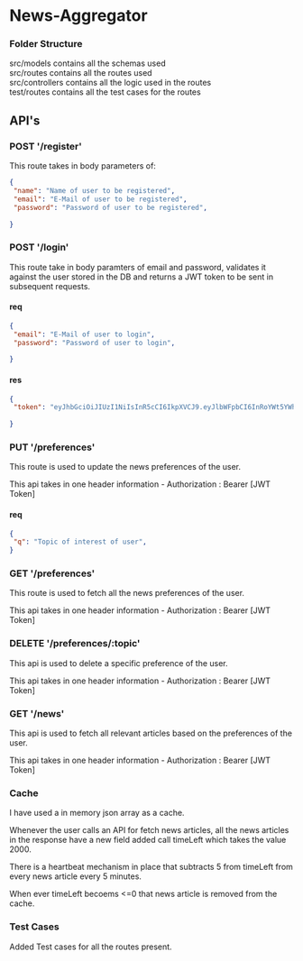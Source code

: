 # News-Aggregator

### Folder Structure

src/models contains all the schemas used <br />
src/routes contains all the routes used <br />
src/controllers contains all the logic used in the routes <br/>
test/routes contains all the test cases for the routes

## API's

###  POST '/register'

This route takes in body parameters of:

 ```json
{
  "name": "Name of user to be registered",
  "email": "E-Mail of user to be registered",
  "password": "Password of user to be registered",
  
}
```

### POST '/login'

This route take in body paramters of email and password, validates it against the user stored in the DB and returns a JWT token to be 
sent in subsequent requests.

#### req
 ```json
{
  "email": "E-Mail of user to login",
  "password": "Password of user to login",
  
}
```

#### res

 ```json
{
  "token": "eyJhbGciOiJIUzI1NiIsInR5cCI6IkpXVCJ9.eyJlbWFpbCI6InRoYWt5YWhvQG8uY29tIiwiaWF0IjoxNjgyNzY5Njk2LCJleHAiOjE2ODI3NzMyOTZ9.hVgANW1RfCWf77A3KqINh3-6IAyltJkQe47ubPgPdPg"
  
}
```


### PUT '/preferences'

This route is used to update the news preferences of the user. <br />

This api takes in one header information -  Authorization : Bearer [JWT Token]


#### req
 ```json
{
  "q": "Topic of interest of user",
}
```

### GET '/preferences'

This route is used to fetch all the news preferences of the user.<br />

This api takes in one header information -  Authorization : Bearer [JWT Token]

### DELETE '/preferences/:topic'

This api is used to delete a specific preference of the user.<br />

This api takes in one header information -  Authorization : Bearer [JWT Token]

### GET '/news'

This api is used to fetch all relevant articles based on the preferences of the user.<br />

This api takes in one header information -  Authorization : Bearer [JWT Token]

### Cache

I have used a in memory json array as a cache. <br />

Whenever the user calls an API for fetch news articles, all the news articles in the response have a new field added call timeLeft which takes the value 2000. <br />

There is a heartbeat mechanism in place that subtracts 5 from timeLeft from every news article every 5 minutes. <br />

When ever timeLeft becoems <=0 that news article is removed from the cache.

### Test Cases

Added Test cases for all the routes present.

